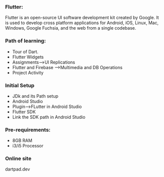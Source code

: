 ### Flutter:
Flutter is an open-source UI software development kit created by Google. It is used to develop cross platform applications for Android, iOS, Linux, Mac, Windows, Google Fuchsia, and the web from a single codebase.

### Path of learning:
- Tour of Dart.
- Flutter Widgets
- Assignments-->UI Replications
- Flutter and Firebase -->Multimedia and DB Operations
- Project Activity

### Initial Setup
- JDk and its Path setup
- Android Studio
- Plugin-->FLutter in Android Studio
- Flutter SDK
- Link the SDK path in Android Studio

### Pre-requirements:
- 8GB RAM
- i3/i5 Processor

### Online site
dartpad.dev
